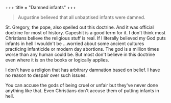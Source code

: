 +++
title = "Damned infants"
+++

> Augustine believed that all unbaptised infants were damned. 

St. Gregory, the pope, also spelled out this doctrine. And it was official doctrine for most of history. Capeshit is a good term for it. I don't think most Christians believe the religious stuff is real. If I literally believed my God puts infants in hell I wouldn't be ...worried about some ancient cultures practicing infanticide or modern day abortions. The god is a million times worse than any human could be. But most don't believe in this doctrine even where it is on the books or logically applies.


I don't have a religion that has arbitrary damnation based on belief. I have no reason to despair over such issues. 

You can accuse the gods of being cruel or unfair but they've never done anything like that. Even Christians don't accuse them of putting infants in hell.

